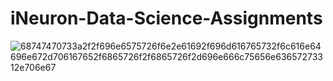 # iNeuron-Data-Science-Assignments

![68747470733a2f2f696e6575726f6e2e61692f696d616765732f6c616e64696e672d706167652f6865726f2f6865726f2d696e666c75656e63657273312e706e67](https://user-images.githubusercontent.com/102135930/186475412-90e05f41-36c8-48b1-b1f6-649cb31ef0e0.png)
